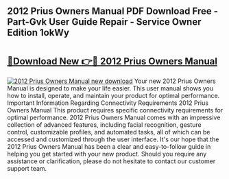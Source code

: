 ## 2012 Prius Owners Manual PDF Download Free - Part-Gvk User Guide Repair - Service Owner Edition 1okWy

# <h2><a href="http://bc44602.oget.top/?id=2012+Prius+Owners+Manual">🔗Download New 👉🔴 2012 Prius Owners Manual</a></h2>

[![2012 Prius Owners Manual new download](https://i.imgur.com/5g1atiW.png)](http://bc44602.oget.top/?id=2012+Prius+Owners+Manual)
Your new 2012 Prius Owners Manual is designed to make your life easier. This user manual shows you how to install, operate, and maintain your product for optimal performance. Important Information Regarding Connectivity Requirements 2012 Prius Owners Manual This product requires specific connectivity requirements for optimal performance. 2012 Prius Owners Manual comes with an impressive collection of advanced features, including facial recognition, gesture control, customizable profiles, and automated tasks, all of which can be accessed and customized through the user interface. It's our hope that the 2012 Prius Owners Manual has been a clear and easy-to-follow guide in helping you get started with your new product. Should you require any assistance or clarification, please do not hesitate to contact our customer support team.
